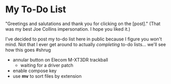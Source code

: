 # My To-Do List
"Greetings and salutations and thank you for clicking on the [post]." (That was my best Joe Collins impersonation. I hope you liked it.)

I've decided to post my to-do list here in public because I figure you won't mind. Not that I ever get around to actually *completing* to-do lists... we'll see how this goes #shrug

* annular button on Elecom M-XT3DR trackball
	* waiting for a driver patch
* enable compose key
* use **mv** to sort files by extension